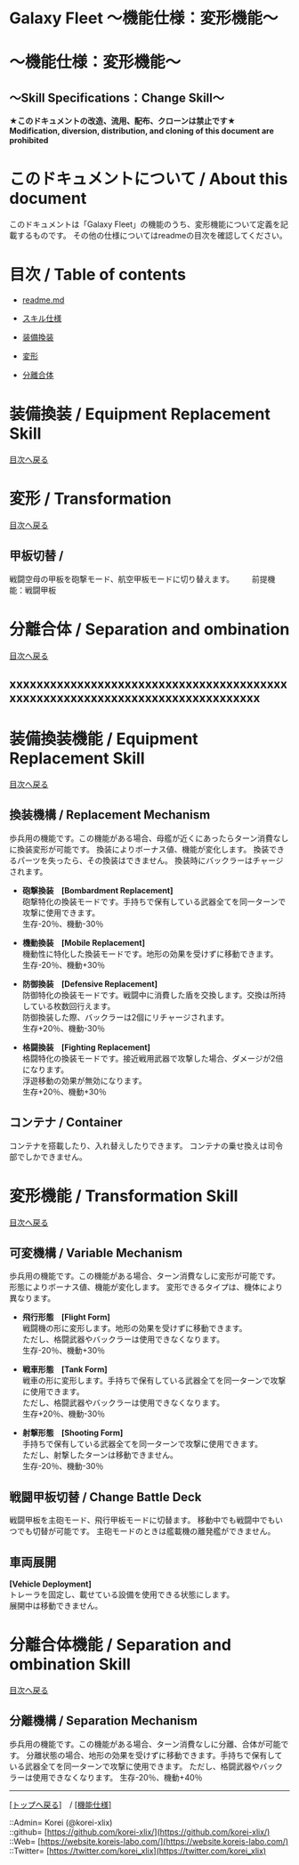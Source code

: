 # Galaxy Fleet ～機能仕様：変形機能～
  
<h1>～機能仕様：変形機能～</h1>  
<h2>～Skill Specifications：Change Skill～</h2>  
  

**★このドキュメントの改造、流用、配布、クローンは禁止です★**  
    **Modification, diversion, distribution, and cloning of this document are prohibited**  
  

<h1 id="aHowto">このドキュメントについて / About this document</h1>  
このドキュメントは「Galaxy Fleet」の機能のうち、変形機能について定義を記載するものです。  
その他の仕様についてはreadmeの目次を確認してください。  
  





<h1 id="aMokuji">目次 / Table of contents</h1>  

* [readme.md](/readme.md)
* [スキル仕様](/skill/readme.md)

* [装備換装](#aEquipmentReplacement)
* [変形](#aTransformation)
* [分離合体](#aSeparationAndCombination)
  





<h1 id="aEquipmentReplacement">装備換装 / Equipment Replacement Skill</h1>  
  
  [目次へ戻る](#aMokuji)  
  






<h1 id="aTransformation">変形 / Transformation</h1>  
  
  [目次へ戻る](#aMokuji)  
  

<h2>甲板切替 / </h2>  
戦闘空母の甲板を砲撃モード、航空甲板モードに切り替えます。  
　　前提機能：戦闘甲板  
  





<h1 id="aSeparationAndCombination">分離合体 / Separation and ombination</h1>  
  
  [目次へ戻る](#aMokuji)  
  






## xxxxxxxxxxxxxxxxxxxxxxxxxxxxxxxxxxxxxxxxxxxxxxxxxxxxxxxxxxxxxxxxxxxxxxxxxxxxxx



<h1 id="aEquipmentReplacementSkill">装備換装機能 / Equipment Replacement Skill</h1>  
  
  [目次へ戻る](#aMokuji)  
  

<h2>換装機構 / Replacement Mechanism</h2>  
歩兵用の機能です。この機能がある場合、母艦が近くにあったらターン消費なしに換装変形が可能です。  
換装によりボーナス値、機能が変化します。  
換装できるパーツを失ったら、その換装はできません。  
換装時にバックラーはチャージされます。  

* **砲撃換装　[Bombardment Replacement]**  
  砲撃特化の換装モードです。手持ちで保有している武器全てを同一ターンで攻撃に使用できます。  
  生存-20％、機動-30％  

* **機動換装　[Mobile Replacement]**  
  機動性に特化した換装モードです。地形の効果を受けずに移動できます。  
  生存-20％、機動+30％  

* **防御換装　[Defensive Replacement]**  
  防御特化の換装モードです。戦闘中に消費した盾を交換します。交換は所持している枚数回行えます。  
  防御換装した際、バックラーは2個にリチャージされます。  
  生存+20％、機動-30％  

* **格闘換装　[Fighting Replacement]**  
  格闘特化の換装モードです。接近戦用武器で攻撃した場合、ダメージが2倍になります。  
  浮遊移動の効果が無効になります。  
  生存+20％、機動+30％  


<h2>コンテナ / Container</h2>  
コンテナを搭載したり、入れ替えしたりできます。  
コンテナの乗せ換えは司令部でしかできません。  
  






<h1 id="aTransformationSkill">変形機能 / Transformation Skill</h1>  
  
  [目次へ戻る](#aMokuji)  
  

<h2>可変機構 / Variable Mechanism</h2>  
歩兵用の機能です。この機能がある場合、ターン消費なしに変形が可能です。  
形態によりボーナス値、機能が変化します。  
変形できるタイプは、機体により異なります。  

* **飛行形態　[Flight Form]**  
  戦闘機の形に変形します。地形の効果を受けずに移動できます。  
  ただし、格闘武器やバックラーは使用できなくなります。  
  生存-20％、機動+30％  

* **戦車形態　[Tank Form]**  
  戦車の形に変形します。手持ちで保有している武器全てを同一ターンで攻撃に使用できます。  
  ただし、格闘武器やバックラーは使用できなくなります。  
  生存+20％、機動-30％  

* **射撃形態　[Shooting Form]**  
  手持ちで保有している武器全てを同一ターンで攻撃に使用できます。  
  ただし、射撃したターンは移動できません。  
  生存-20％、機動-30％  
  

<h2>戦闘甲板切替 / Change Battle Deck</h2>  
戦闘甲板を主砲モード、飛行甲板モードに切替ます。  
移動中でも戦闘中でもいつでも切替が可能です。  
主砲モードのときは艦載機の離発艦ができません。  
  




## 車両展開
**[Vehicle Deployment]**  
トレーラを固定し、載せている設備を使用できる状態にします。  
展開中は移動できません。  





<h1 id="aSeparationAndCombinationSkill">分離合体機能 / Separation and ombination Skill</h1>  
  
  [目次へ戻る](#aMokuji)  
  

<h2>分離機構 / Separation Mechanism</h2>  
歩兵用の機能です。この機能がある場合、ターン消費なしに分離、合体が可能です。  
分離状態の場合、地形の効果を受けずに移動できます。手持ちで保有している武器全てを同一ターンで攻撃に使用できます。  
ただし、格闘武器やバックラーは使用できなくなります。  
生存-20％、機動+40％  
  













***
[[トップへ戻る]](/readme.md)　/
[[機能仕様]](/skill/readme.md)  
  
::Admin= Korei (@korei-xlix)  
::github= [https://github.com/korei-xlix/](https://github.com/korei-xlix/)  
::Web= [https://website.koreis-labo.com/](https://website.koreis-labo.com/)  
::Twitter= [https://twitter.com/korei_xlix](https://twitter.com/korei_xlix)  

